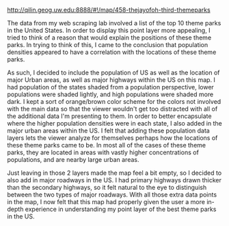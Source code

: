 http://qilin.geog.uw.edu:8888/#!/map/458-thejayofoh-third-themeparks

The data from my web scraping lab involved a list of the top 10 theme parks in the United States. In order to display this point layer more appealing, I tried to think of a reason that would explain the positions of these theme parks. In trying to think of this, I came to the conclusion that population densities appeared to have a correlation with the locations of these theme parks. 

As such, I decided to include the population of US as well as the location of major Urban areas, as well as major highways within the US on this map. I had population of the states shaded from a population perspective, lower populations were shaded lightly, and high populations were shaded more dark. I kept a sort of orange/brown color scheme for the colors not involved with the main data so that the viewer wouldn't get too distracted with all of the additional data I'm presenting to them. In order to better encapsulate where the higher population densities were in each state, I also added in the major urban areas within the US. I felt that adding these population data layers lets the viewer analyze for themselves perhaps how the locations of these theme parks came to be. In most all of the cases of these theme parks, they are located in areas with vastly higher concentrations of populations, and are nearby large urban areas.

Just leaving in those 2 layers made the map feel a bit empty, so I decided to also add in major roadways in the US. I had primary highways drawn thicker than the secondary highways, so it felt natural to the eye to distinguish between the two types of major roadways. 
With all those extra data points in the map, I now felt that this map had properly given the user a more in-depth experience in understanding my point layer of the best theme parks in the US.
